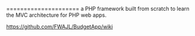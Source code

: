 
=====================
a PHP framework built from scratch to learn the MVC architecture for PHP web apps.

https://github.com/FWAJL/BudgetApp/wiki
